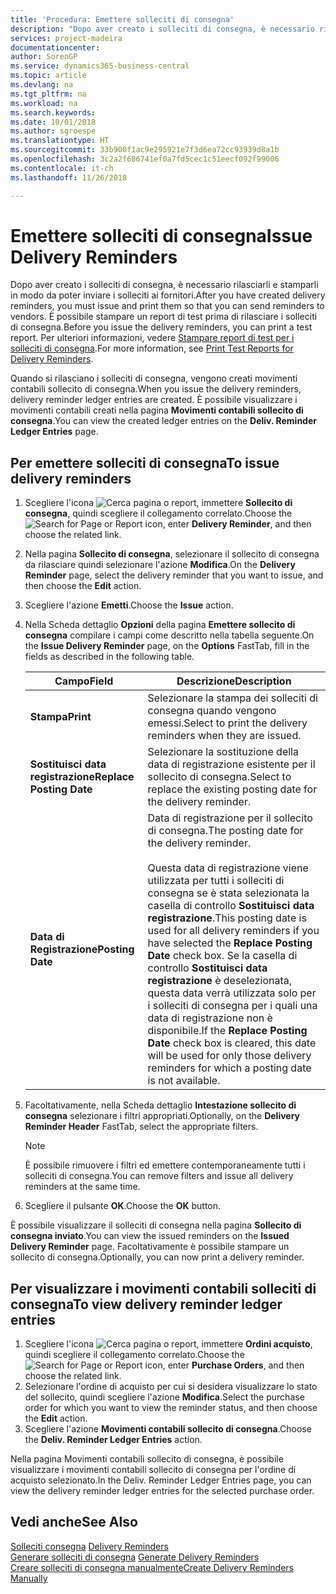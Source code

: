 ```yaml
---
title: 'Procedura: Emettere solleciti di consegna'
description: "Dopo aver creato i solleciti di consegna, è necessario rilasciarli e stamparli in modo da poter inviare i solleciti ai fornitori. È possibile stampare un report di test prima di rilasciare i solleciti di consegna."
services: project-madeira
documentationcenter: 
author: SorenGP
ms.service: dynamics365-business-central
ms.topic: article
ms.devlang: na
ms.tgt_pltfrm: na
ms.workload: na
ms.search.keywords: 
ms.date: 10/01/2018
ms.author: sgroespe
ms.translationtype: HT
ms.sourcegitcommit: 33b900f1ac9e295921e7f3d6ea72cc93939d8a1b
ms.openlocfilehash: 3c2a2f686741ef0a7fd5cec1c51eecf092f99006
ms.contentlocale: it-ch
ms.lasthandoff: 11/26/2018

---
```

# <a name="issue-delivery-reminders"></a><span data-ttu-id="e16a6-104">Emettere solleciti di consegna</span><span class="sxs-lookup"><span data-stu-id="e16a6-104">Issue Delivery Reminders</span></span>
<span data-ttu-id="e16a6-105">Dopo aver creato i solleciti di consegna, è necessario rilasciarli e stamparli in modo da poter inviare i solleciti ai fornitori.</span><span class="sxs-lookup"><span data-stu-id="e16a6-105">After you have created delivery reminders, you must issue and print them so that you can send reminders to vendors.</span></span> <span data-ttu-id="e16a6-106">È possibile stampare un report di test prima di rilasciare i solleciti di consegna.</span><span class="sxs-lookup"><span data-stu-id="e16a6-106">Before you issue the delivery reminders, you can print a test report.</span></span> <span data-ttu-id="e16a6-107">Per ulteriori informazioni, vedere [Stampare report di test per i solleciti di consegna](how-to-print-test-reports-for-delivery-reminders.md).</span><span class="sxs-lookup"><span data-stu-id="e16a6-107">For more information, see [Print Test Reports for Delivery Reminders](how-to-print-test-reports-for-delivery-reminders.md).</span></span>  

<span data-ttu-id="e16a6-108">Quando si rilasciano i solleciti di consegna, vengono creati movimenti contabili sollecito di consegna.</span><span class="sxs-lookup"><span data-stu-id="e16a6-108">When you issue the delivery reminders, delivery reminder ledger entries are created.</span></span> <span data-ttu-id="e16a6-109">È possibile visualizzare i movimenti contabili creati nella pagina **Movimenti contabili sollecito di consegna**.</span><span class="sxs-lookup"><span data-stu-id="e16a6-109">You can view the created ledger entries on the **Deliv. Reminder Ledger Entries** page.</span></span>  

## <a name="to-issue-delivery-reminders"></a><span data-ttu-id="e16a6-110">Per emettere solleciti di consegna</span><span class="sxs-lookup"><span data-stu-id="e16a6-110">To issue delivery reminders</span></span>  

1.  <span data-ttu-id="e16a6-111">Scegliere l'icona ![Cerca pagina o report](../../media/ui-search/search_small.png "icona Cerca pagina o report"), immettere **Sollecito di consegna**, quindi scegliere il collegamento correlato.</span><span class="sxs-lookup"><span data-stu-id="e16a6-111">Choose the ![Search for Page or Report](../../media/ui-search/search_small.png "Search for Page or Report icon") icon, enter **Delivery Reminder**, and then choose the related link.</span></span>  
2.  <span data-ttu-id="e16a6-112">Nella pagina **Sollecito di consegna**, selezionare il sollecito di consegna da rilasciare quindi selezionare l'azione **Modifica**.</span><span class="sxs-lookup"><span data-stu-id="e16a6-112">On the **Delivery Reminder** page, select the delivery reminder that you want to issue, and then choose the **Edit** action.</span></span>  
3.  <span data-ttu-id="e16a6-113">Scegliere l'azione **Emetti**.</span><span class="sxs-lookup"><span data-stu-id="e16a6-113">Choose the **Issue** action.</span></span>  
4.  <span data-ttu-id="e16a6-114">Nella Scheda dettaglio **Opzioni** della pagina **Emettere sollecito di consegna** compilare i campi come descritto nella tabella seguente.</span><span class="sxs-lookup"><span data-stu-id="e16a6-114">On the **Issue Delivery Reminder** page, on the **Options** FastTab, fill in the fields as described in the following table.</span></span>  

    |<span data-ttu-id="e16a6-115">Campo</span><span class="sxs-lookup"><span data-stu-id="e16a6-115">Field</span></span>|<span data-ttu-id="e16a6-116">Descrizione</span><span class="sxs-lookup"><span data-stu-id="e16a6-116">Description</span></span>|  
    |---------------------------------|---------------------------------------|  
    |<span data-ttu-id="e16a6-117">**Stampa**</span><span class="sxs-lookup"><span data-stu-id="e16a6-117">**Print**</span></span>|<span data-ttu-id="e16a6-118">Selezionare la stampa dei solleciti di consegna quando vengono emessi.</span><span class="sxs-lookup"><span data-stu-id="e16a6-118">Select to print the delivery reminders when they are issued.</span></span>|  
    |<span data-ttu-id="e16a6-119">**Sostituisci data registrazione**</span><span class="sxs-lookup"><span data-stu-id="e16a6-119">**Replace Posting Date**</span></span>|<span data-ttu-id="e16a6-120">Selezionare la sostituzione della data di registrazione esistente per il sollecito di consegna.</span><span class="sxs-lookup"><span data-stu-id="e16a6-120">Select to replace the existing posting date for the delivery reminder.</span></span>|  
    |<span data-ttu-id="e16a6-121">**Data di Registrazione**</span><span class="sxs-lookup"><span data-stu-id="e16a6-121">**Posting Date**</span></span>|<span data-ttu-id="e16a6-122">Data di registrazione per il sollecito di consegna.</span><span class="sxs-lookup"><span data-stu-id="e16a6-122">The posting date for the delivery reminder.</span></span><br /><br /> <span data-ttu-id="e16a6-123">Questa data di registrazione viene utilizzata per tutti i solleciti di consegna se è stata selezionata la casella di controllo **Sostituisci data registrazione**.</span><span class="sxs-lookup"><span data-stu-id="e16a6-123">This posting date is used for all delivery reminders if you have selected the **Replace Posting Date** check box.</span></span> <span data-ttu-id="e16a6-124">Se la casella di controllo **Sostituisci data registrazione** è deselezionata, questa data verrà utilizzata solo per i solleciti di consegna per i quali una data di registrazione non è disponibile.</span><span class="sxs-lookup"><span data-stu-id="e16a6-124">If the **Replace Posting Date** check box is cleared, this date will be used for only those delivery reminders for which a posting date is not available.</span></span>|  

5.  <span data-ttu-id="e16a6-125">Facoltativamente, nella Scheda dettaglio **Intestazione sollecito di consegna** selezionare i filtri appropriati.</span><span class="sxs-lookup"><span data-stu-id="e16a6-125">Optionally, on the **Delivery Reminder Header** FastTab, select the appropriate filters.</span></span>  

    > [!NOTE]  
    >  <span data-ttu-id="e16a6-126">È possibile rimuovere i filtri ed emettere contemporaneamente tutti i solleciti di consegna.</span><span class="sxs-lookup"><span data-stu-id="e16a6-126">You can remove filters and issue all delivery reminders at the same time.</span></span>  

6.  <span data-ttu-id="e16a6-127">Scegliere il pulsante **OK**.</span><span class="sxs-lookup"><span data-stu-id="e16a6-127">Choose the **OK** button.</span></span>  

<span data-ttu-id="e16a6-128">È possibile visualizzare il solleciti di consegna nella pagina **Sollecito di consegna inviato**.</span><span class="sxs-lookup"><span data-stu-id="e16a6-128">You can view the issued reminders on the **Issued Delivery Reminder** page.</span></span> <span data-ttu-id="e16a6-129">Facoltativamente è possibile stampare un sollecito di consegna.</span><span class="sxs-lookup"><span data-stu-id="e16a6-129">Optionally, you can now print a delivery reminder.</span></span>  

## <a name="to-view-delivery-reminder-ledger-entries"></a><span data-ttu-id="e16a6-130">Per visualizzare i movimenti contabili solleciti di consegna</span><span class="sxs-lookup"><span data-stu-id="e16a6-130">To view delivery reminder ledger entries</span></span>  

1.  <span data-ttu-id="e16a6-131">Scegliere l'icona ![Cerca pagina o report](../../media/ui-search/search_small.png "Cerca pagina o report"), immettere **Ordini acquisto**, quindi scegliere il collegamento correlato.</span><span class="sxs-lookup"><span data-stu-id="e16a6-131">Choose the ![Search for Page or Report](../../media/ui-search/search_small.png "Search for Page or Report icon") icon, enter **Purchase Orders**, and then choose the related link.</span></span>  
2.  <span data-ttu-id="e16a6-132">Selezionare l'ordine di acquisto per cui si desidera visualizzare lo stato del sollecito, quindi scegliere l'azione **Modifica**.</span><span class="sxs-lookup"><span data-stu-id="e16a6-132">Select the purchase order for which you want to view the reminder status, and then choose the **Edit** action.</span></span>  
3.  <span data-ttu-id="e16a6-133">Scegliere l'azione **Movimenti contabili sollecito di consegna**.</span><span class="sxs-lookup"><span data-stu-id="e16a6-133">Choose the **Deliv. Reminder Ledger Entries** action.</span></span>  

<span data-ttu-id="e16a6-134">Nella pagina Movimenti contabili sollecito di consegna, è possibile visualizzare i movimenti contabili sollecito di consegna per l'ordine di acquisto selezionato.</span><span class="sxs-lookup"><span data-stu-id="e16a6-134">In the Deliv. Reminder Ledger Entries page, you can view the delivery reminder ledger entries for the selected purchase order.</span></span>  

## <a name="see-also"></a><span data-ttu-id="e16a6-135">Vedi anche</span><span class="sxs-lookup"><span data-stu-id="e16a6-135">See Also</span></span>  
 <span data-ttu-id="e16a6-136">[Solleciti consegna](delivery-reminders.md) </span><span class="sxs-lookup"><span data-stu-id="e16a6-136">[Delivery Reminders](delivery-reminders.md) </span></span>  
 <span data-ttu-id="e16a6-137">[Generare solleciti di consegna](how-to-generate-delivery-reminders.md) </span><span class="sxs-lookup"><span data-stu-id="e16a6-137">[Generate Delivery Reminders](how-to-generate-delivery-reminders.md) </span></span>  
 [<span data-ttu-id="e16a6-138">Creare solleciti di consegna manualmente</span><span class="sxs-lookup"><span data-stu-id="e16a6-138">Create Delivery Reminders Manually</span></span>](how-to-create-delivery-reminders-manually.md)

